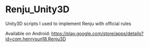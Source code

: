# Renju_Unity3D
Unity3D scripts I used to implement Renju with official rules

Available on Android: https://play.google.com/store/apps/details?id=com.henrysun18.Renju3D

